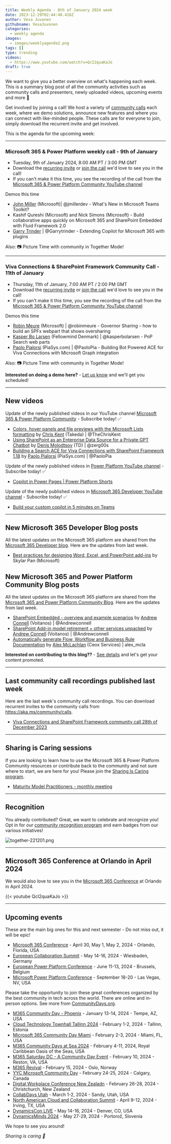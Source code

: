 ```yaml
---
title: Weekly Agenda - 8th of January 2024 week
date: 2023-12-29T02:44:40.416Z
author: Vesa Juvonen
githubname: VesaJuvonen
categories:
  - weekly agenda
images:
  - images/weeklyagenda2.png
tags: []
type: trending
videos:
  - https://www.youtube.com/watch?v=QcI2quaKaJo
draft: true
---
```


We want to give you a better overview on what's happening each week. This is a summary blog post of all the community activities such as community calls and presenters, newly uploaded videos, upcoming events and more 🚀 

Get involved by joining a call! We host a variety of [community calls](https://aka.ms/community/calls) each week, where we demo solutions, announce new features and where you can connect with like-minded people. These calls are for everyone to join, simply download the recurrent invite and get involved.

This is the agenda for the upcoming week:

---

### Microsoft 365 & Power Platform weekly call - 9th of January

* Tuesday, 9th of January 2024, 8:00 AM PT / 3:00 PM GMT
* Download the [recurring invite](https://aka.ms/m365-dev-call) or [join the call](https://aka.ms/m365-dev-call-join) we'd love to see you in the call!
* If you can't make it this time, you see the recording of the call from the [Microsoft 365 & Power Platform Community YouTube channel](https://www.youtube.com/playlist?list=PLR9nK3mnD-OUQOW86tT5dkCRQAVGY7DlH)

Demos this time

* [John Miller](https://twitter.com/jmillerdev)  (Microsoft)| @jmillerdev - What's New in Microsoft Teams Toolkit?
* Kashif Qureshi (Microsoft) and Nick Simons (Microsoft) - Build collaborative apps quickly on Microsoft 365 and SharePoint Embedded with Fluid Framework 2.0
* [Garry Trinder](https://twitter.com/garrytrinder) | @Garrytrinder - Extending Copilot for Microsoft 365 with plugins


Also: 📷 Picture Time with community in Together Mode!


---

### Viva Connections & SharePoint Framework Community Call - 11th of January

* Thursday, 11th of January, 7:00 AM PT / 2:00 PM GMT
* Download the [recurring invite](https://aka.ms/spdev-spfx-call) or [join the call](https://aka.ms/spdev-spfx-call-join) we'd love to see you in the call!
* If you can't make it this time, you see the recording of the call from the [Microsoft 365 & Power Platform Community YouTube channel](https://www.youtube.com/watch?v=Sxrnc7gSw4A&list=PLR9nK3mnD-OXdcwfcHGsGr78nHWLRsv1x)

Demos this time

* [Robin Meure](https://twitter.com/robinmeure) (Microsoft) | @robinmeure - Governor Sharing – how to build an SPFx webpart that shows oversharing
* [Kasper Bo Larsen](https://twitter.com/kasperbolarsen) (Fellowmind Denmark) | @kasperbolarsen - PnP Search web parts
* [Paolo Pialorsi](https://twitter.com/PaoloPia) (PiaSys.com) | @PaoloPia - Building Bot Powered ACE for Viva Connections with Microsoft Graph integration
  

Also: 📷 Picture Time with community in Together Mode!

**Interested on doing a demo here?** - [Let us know](https://aka.ms/community/request/demo) and we'll get you scheduled!

---

## New videos 

Update of the newly published videos in our YouTube channel [Microsoft 365 & Power Platform Community](https://www.youtube.com/channel/UC_mKdhw-V6CeCM7gTo_Iy7w) - Subscribe today! ✅

* [Colors, hover panels and file previews with the Microsoft Lists formatting](https://www.youtube.com/watch?v=xSGOGTbJ9T0) by  [Chris Kent](https://twitter.com/theChrisKent) (Takeda) | @TheChrisKent
* [Using SharePoint as an Enterprise Data Source for a Private GPT Chatbot](https://www.youtube.com/watch?v=NZlw2HJAsEI) by [Denis Molodtsov](https://twitter.com/zerg00s) (TD) | @zerg00s
* [Building a Search ACE for Viva Connections with SharePoint Framework 1.18](https://www.youtube.com/watch?v=Qgclfk65X2k) by [Paolo Pialorsi](https://twitter.com/PaoloPia) (PiaSys.com) | @PaoloPia


Update of the newly published videos in [Power Platform YouTube channel](https://www.youtube.com/@mspowerplatform) - Subscribe today! ✅

* [Copilot in Power Pages | Power Platform Shorts](https://www.youtube.com/watch?v=K6a5LVLaaOg)


Update of the newly published videos in [Microsoft 365 Developer YouTube channel](https://www.youtube.com/@Microsoft365Developer) - Subscribe today! ✅

* [Build your custom copilot in 5 minutes on Teams](https://www.youtube.com/watch?v=A3_xnmIxv6c)

---

## New Microsoft 365 Developer Blog posts

All the latest updates on the Microsoft 365 platform are shared from the [Microsoft 365 Developer blog](https://devblogs.microsoft.com/microsoft365dev/). Here are the updates from last week.

* [Best practices for designing Word, Excel, and PowerPoint add-ins](https://devblogs.microsoft.com/microsoft365dev/best-practices-for-designing-word-excel-and-powerpoint-add-ins/) by Skylar Pan (Microsoft)


## New Microsoft 365 and Power Platform Community Blog posts

All the latest updates on the Microsoft 365 platform are shared from the [Microsoft 365 and Power Platform Community Blog](https://pnp.github.io/blog/). Here are the updates from last week.

* [SharePoint Embedded - overview and example scenarios](https://pnp.github.io/blog/post/sharepoint-embedded-overview/) by [Andrew Connell](https://twitter.com/andrewconnell) (Voitanos) | @Andrewconnell
* [SharePoint Add-in model retirement + other services unpacked](https://pnp.github.io/blog/post/sharepoint-add-in-model-retirement-other-services-unpacked/) by [Andrew Connell](https://twitter.com/andrewconnell) (Voitanos) | @Andrewconnell
* [Automatically generate Flow, Workflow and Business Rule Documentation](https://pnp.github.io/blog/post/automatically-generate-flow-workflow-business-rule-documentation/) by [Alex McLachlan](https://twitter.com/alex_mcla) (Ceox Services) | alex_mcla


**Interested on contributing to this blog??** - [See details](https://pnp.github.io/blog/post/contribute-blog/) and let's get your content promoted.

---

## Last community call recordings published last week

Here are the last week's community call recordings. You can download recurrent invites to the community calls from https://aka.ms/community/calls.

* [Viva Connections and SharePoint Framework community call 28th of December 2023](https://www.youtube.com/watch?v=p2Qe6Ii-aJE)


---

## Sharing is Caring sessions

If you are looking to learn how to use the Microsoft 365 & Power Platform Community resources or contribute back to the community and not sure where to start, we are here for you! Please join the [Sharing Is Caring program](https://pnp.github.io/sharing-is-caring/).

* [Maturity Model Practitioners - monthly meeting](https://aka.ms/mm4m365/invite)

---

## Recognition

You already contributed? Great, we want to celebrate and recognize you! Opt in for our [community recognition program](https://pnp.github.io/recognitionprogram/) and earn badges from our various initiatives! 

![together-221201.png](images/community-recognization-program.png)

---

## Microsoft 365 Conference at Orlando in April 2024

We would also love to see you in the [Microsoft 365 Conference](https://m365conf.com/) at Orlando in April 2024.

{{< youtube QcI2quaKaJo >}}

---

## Upcoming events

These are the main big ones for this and next semester - Do not miss out, it will be epic!

* [Microsoft 365 Conference](https://m365conf.com/#!/) - April 30, May 1, May 2, 2024 - Orlando, Florida, USA
* [European Collaboration Summit](https://www.cloudsummit.eu/) - May 14-16, 2024 - Wiesbaden, Germany
* [European Power Platform Conference](https://www.sharepointeurope.com/european-power-platform-conference/) - June 11-13, 2024 - Brussels, Belgium
* [Microsoft Power Platform Conference](https://powerplatformconf.com/#!/) - September 18-20 - Las Vegas, NV, USA


Please take the opportunity to join these great conferences organized by the best community in tech across the world. There are online and in-person options. See more from [CommunityDays.org](https://www.communitydays.org/).


* [M365 Community Day - Phoenix](https://www.communitydays.org/event/2024-01-13/m365-community-day-phoenix) - January 13-14, 2024 - Tempe, AZ, USA
* [Cloud Technology Townhall Tallinn 2024](https://www.communitydays.org/event/2024-02-01/cloud-technology-townhall-tallinn-2024) - February 1-2, 2024 - Tallinn, Estonia
* [Microsoft 365 Community Day Miami](https://www.communitydays.org/event/2024-02-02/microsoft-365-community-day-miami) - February 2-3, 2024 - Miami, FL, USA
* [M365 Community Days at Sea 2024](https://www.communitydays.org/event/2024-02-04/m365-community-days-at-sea-2024) - February 4-11, 2024, Royal Caribbean Oasis of the Seas, USA
* [M365 Saturday DC - A Community Day Event](https://www.communitydays.org/event/2024-02-10/m365-saturday-dc-a-community-day-event) - February 10, 2024 - Reston, VA, USA
* [M365 Revival](https://www.communitydays.org/event/2024-02-15/m365-revival) - February 15, 2024 - Oslo, Norway
* [YYC Microsoft Community Day](https://www.communitydays.org/event/2024-02-24/yyc-microsoft-community-day) - February 24-25, 2024 - Calgary, Canada
* [Digital Workplace Conference New Zealadn](https://www.communitydays.org/event/2024-02-27/digital-workplace-conference-new-zealand) - February 26-28, 2024 - Christchurch, New Zealand
* [CollabDays Utah](https://www.communitydays.org/event/2024-03-01/collabdays-utah) - March 1-2, 2024 - Sandy, Utah, USA
* [North American Cloud and Collaboration Summit](https://www.communitydays.org/event/2024-04-09/north-american-cloud-and-collaboration-summit) - April 9-12, 2024 - Irving, TX, USA
* [DynamicsCon LIVE](https://www.communitydays.org/event/2024-05-13/dynamicscon-live) - May 14-16, 2024 - Denver, CO, USA
* [DynamicsMinds 2024](https://www.communitydays.org/event/2024-05-27/dynamicsminds-2024) - May 27-29, 2024 - Portorož, Slovenia

We hope to see you around!

_Sharing is caring 🧡_
